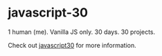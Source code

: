 # javascript-30
1 human (me). Vanilla JS only. 30 days. 30 projects.

Check out [javascript30](https://javascript30.com/) for more information.
